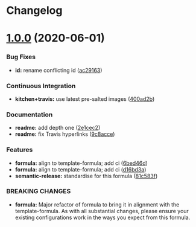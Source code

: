 # Changelog

# [1.0.0](https://github.com/saltstack-formulas/jetbrains-clion-formula/compare/v0.1.0...v1.0.0) (2020-06-01)


### Bug Fixes

* **id:** rename conflicting id ([ac29163](https://github.com/saltstack-formulas/jetbrains-clion-formula/commit/ac29163a9bba804679ea82ebaa6bbe74180a1b18))


### Continuous Integration

* **kitchen+travis:** use latest pre-salted images ([400ad2b](https://github.com/saltstack-formulas/jetbrains-clion-formula/commit/400ad2b84c7d6222791954312dd164a573e94c41))


### Documentation

* **readme:** add depth one ([2e1cec2](https://github.com/saltstack-formulas/jetbrains-clion-formula/commit/2e1cec257f99791c5e8242c42c2767b247325c53))
* **readme:** fix Travis hyperlinks ([9c8acce](https://github.com/saltstack-formulas/jetbrains-clion-formula/commit/9c8acce8d52861bbd699821c2dbb35c25873180e))


### Features

* **formula:** align to template-formula; add ci ([6bed46d](https://github.com/saltstack-formulas/jetbrains-clion-formula/commit/6bed46d3061d7f82ee870d22edc169afe675be3e))
* **formula:** align to template-formula; add ci ([d16bd3a](https://github.com/saltstack-formulas/jetbrains-clion-formula/commit/d16bd3a9925c1a87ad5b760bef62ed013c90d1c8))
* **semantic-release:** standardise for this formula ([81c583f](https://github.com/saltstack-formulas/jetbrains-clion-formula/commit/81c583fcd179d575b694746b5743c5f0a9991dd8))


### BREAKING CHANGES

* **formula:** Major refactor of formula to bring it in alignment with the
template-formula. As with all substantial changes, please ensure your
existing configurations work in the ways you expect from this formula.
